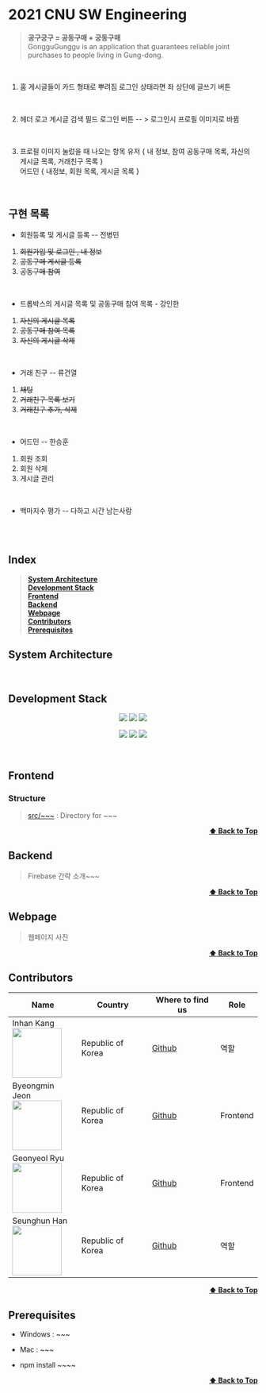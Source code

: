 # 2021 CNU SW Engineering
> **공구궁구 = 공동구매 + 궁동구매** <br/>
> GongguGunggu is an application that guarantees reliable joint purchases to people living in Gung-dong.

<br/>

1. 홈
게시글들이 카드 형태로 뿌려짐
로그인 상태라면 좌 상단에 글쓰기 버튼

<br/>

2. 헤더
로고
게시글 검색 필드
로그인 버튼 -- > 로그인시 프로필 이미지로 바뀜

<br/>

3. 프로필 이미지 눌렀을 때 나오는 항목
유저 { 내 정보, 참여 공동구매 목록, 자신의 게시글 목록, 거래친구 목록 } <br/>
어드민 { 내정보, 회원 목록, 게시글 목록 }<br/>

<br/>

## 구현 목록

- 회원등록 및 게시글 등록 -- 전병민
1. ~~회원가입 및 로그인 , 내 정보~~
2. ~~공동구매 게시글 등록~~
3. ~~공동구매 참여~~

<br/>

- 드롭박스의 게시글 목록 및 공동구매 참여 목록 - 강인한
1. ~~자신의 게시글 목록~~
2. ~~공동구매 참여 목록~~
3. ~~자신의 게시글 삭제~~

<br/>

- 거래 친구 -- 류건열
1. ~~채팅~~
2. ~~거래친구 목록 보기~~
3. ~~거래친구 추가, 삭제~~

<br/>

- 어드민 -- 한승훈
1. 회원 조회
2. 회원 삭제
3. 게시글 관리

<br/>

- 백마지수 평가 -- 다하고 시간 남는사람

<br/>
<br/>

## Index
> <b><a href="#system-architecture">System Architecture</a></b><br>
> <b><a href="#development-stack">Development Stack</a> </b><br>
> <b><a href="#frontend">Frontend</a></b>  <br>
> <b><a href="#backend">Backend</a></b><br>
> <b><a href="#webpage">Webpage</a></b><br>
> <b><a href="#contributors">Contributors</a></b><br>
> <b><a href="#prerequisites">Prerequisites</a></b><br>

## System Architecture


<br>

## Development Stack
<p align="center">
  <img src="https://img.shields.io/badge/React-v17.0.2-blue" />
  <img src="https://img.shields.io/badge/Firebase-blue" />
  <img src="https://img.shields.io/badge/VSCode-blue" />
</p>
<p align="center" text-align="center" width="100%">
  <img src="https://img.shields.io/github/contributors/2021-CNU-SW-Engineering-Team-3/gonggugunggu?color=brightgreen" />
  <img src="https://img.shields.io/github/last-commit/2021-CNU-SW-Engineering-Team-3/gonggugunggu?color=red" />
  <img src="https://img.shields.io/github/commit-activity/w/2021-CNU-SW-Engineering-Team-3/gonggugunggu?color=red" />
</p>

<br>

## Frontend
### Structure
  > [src/~~~](./src/~~~) : Directory for ~~~   

<div align="right">
    <b><a href="#2021-cnu-sw-engineering">⬆️ Back to Top</a></b>
</div>

## Backend
  > Firebase 간략 소개~~~

<div align="right">
    <b><a href="#2021-cnu-sw-engineering">⬆️ Back to Top</a></b>
</div>

## Webpage
  > 웹페이지 사진


<div align="right">
    <b><a href="#2021-cnu-sw-engineering">⬆️ Back to Top</a></b>
</div>


## Contributors
| Name | Country | Where to find us | Role |
| ---- | ------- | ----------------- | ---- |
| Inhan Kang <br /> <img src="https://avatars.githubusercontent.com/inhan05053" width="100" />  | Republic of Korea | [Github](https://github.com/inhan05053)| 역할 |
| Byeongmin Jeon <br /> <img src="https://avatars.githubusercontent.com/jeonbyeongmin" width="100" />  | Republic of Korea | [Github](https://github.com/jeonbyeongmin)| Frontend |
| Geonyeol Ryu <br /> <img src="https://avatars.githubusercontent.com/rjsduf0503" width="100" />  | Republic of Korea | [Github](https://github.com/rjsduf0503)| Frontend |
| Seunghun Han <br /> <img src="https://avatars.githubusercontent.com/gooriiie" width="100" />  | Republic of Korea | [Github](https://github.com/gooriiie)| 역할 |

<div align="right">
    <b><a href="#2021-cnu-sw-engineering">⬆️ Back to Top</a></b>
</div>

## Prerequisites

-   Windows : ~~~
-   Mac : ~~~

-   npm install ~~~~

<div align="right">
    <b><a href="#2021-cnu-sw-engineering">⬆️ Back to Top</a></b>
</div>
